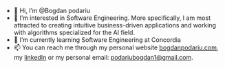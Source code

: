 - 👋 Hi, I’m @Bogdan podariu
- 👀 I’m interested in Software Engineering. More specifically,  I am most attracted to creating intuitive business-driven applications and working with algorithms specialized for the AI field. 
- 🌱 I’m currently learning Software Engineering at Concordia
- 📫 You can reach me through my personal website [bogdanpodariu.com](http://bogdanpodariu.com/), my [linkedIn](https://www.linkedin.com/in/bogdan-podariu-2034ba1bb/) or my personal email: podariubogdan1@gmail.com.

<!---
Bogdanpoda/Bogdanpoda is a ✨ special ✨ repository because its `README.md` (this file) appears on your GitHub profile.
You can click the Preview link to take a look at your changes.
--->
